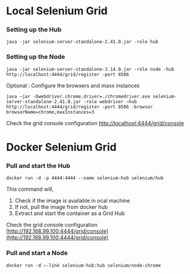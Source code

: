 # Local Selenium Grid
### Setting up the Hub
```
java -jar selenium-server-standalone-2.41.0.jar -role hub
```
### Setting up the Node
```
java -jar selenium-server-standalone-3.14.0.jar -role node -hub http://localhost:4444/grid/register -port 8586
```
Optional : Configure the browsers and maxx instances
```
java –jar -Dwebdriver.chrome.driver=./chromedriver.exe selenium-server-standalone-2.41.0.jar -role webdriver –hub http://localhost:4444/grid/register -port 8586 -browser browserName=chrome,maxInstances=3
```
Check the grid console configuration
[http://localhost:4444/grid/console](http://localhost:4444/grid/console)

# Docker Selenium Grid
### Pull and start the Hub
```
docker run -d -p 4444:4444 --name selenium-hub selenium/hub
```
This command will,
1. Check if the image is available in ocal machine
2. If not, pull the image from docker hub
3. Extract and start the container as a Grid Hub

Check the grid console configuration
[http://192.168.99.100:4444/grid/console](http://192.168.99.100:4444/grid/console)

### Pull and start a Node
```
docker run -d –-link selenium-hub:hub selenium/node-chrome
```
